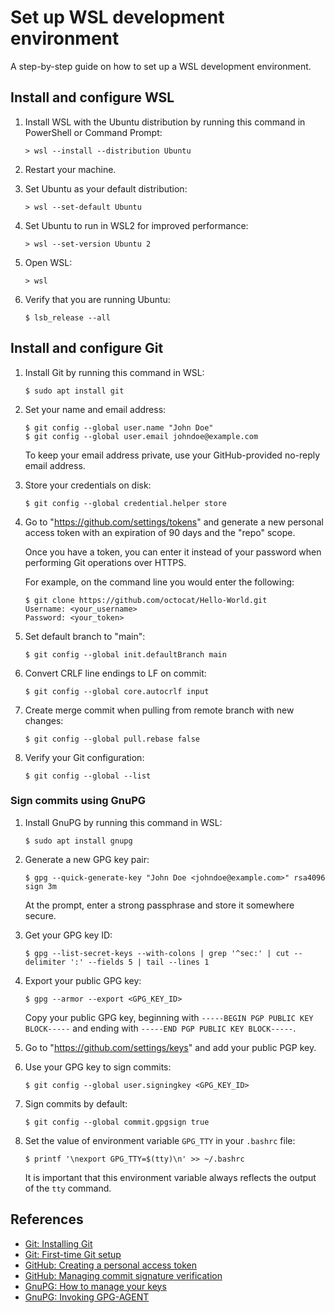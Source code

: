 # Set up WSL development environment

A step-by-step guide on how to set up a WSL development environment.

## Install and configure WSL

1. Install WSL with the Ubuntu distribution by running this command in PowerShell or Command Prompt:

    ```
    > wsl --install --distribution Ubuntu
    ```

1. Restart your machine.

1. Set Ubuntu as your default distribution:

   ```
   > wsl --set-default Ubuntu
   ```

1. Set Ubuntu to run in WSL2 for improved performance:

   ```
   > wsl --set-version Ubuntu 2
   ```

1. Open WSL:

    ```
    > wsl
    ```

1. Verify that you are running Ubuntu:

   ```
   $ lsb_release --all
   ```

## Install and configure Git

1. Install Git by running this command in WSL:

    ```
    $ sudo apt install git
    ```

1. Set your name and email address:

    ```
    $ git config --global user.name "John Doe"
    $ git config --global user.email johndoe@example.com
    ```

    To keep your email address private, use your GitHub-provided no-reply email address.

1. Store your credentials on disk:

    ```
    $ git config --global credential.helper store
    ```

1. Go to "https://github.com/settings/tokens" and generate a new personal access token with an expiration of 90 days and the "repo" scope.

    Once you have a token, you can enter it instead of your password when performing Git operations over HTTPS.

    For example, on the command line you would enter the following:

    ```
    $ git clone https://github.com/octocat/Hello-World.git
    Username: <your_username>
    Password: <your_token>
    ```

1. Set default branch to "main":

    ```
    $ git config --global init.defaultBranch main
    ```

1. Convert CRLF line endings to LF on commit:

   ```
   $ git config --global core.autocrlf input
   ```

1. Create merge commit when pulling from remote branch with new changes:

   ```
   $ git config --global pull.rebase false
   ```

1. Verify your Git configuration:

   ```
   $ git config --global --list
   ```

### Sign commits using GnuPG

1. Install GnuPG by running this command in WSL:

    ```
    $ sudo apt install gnupg
    ```

1. Generate a new GPG key pair:

    ```
    $ gpg --quick-generate-key "John Doe <johndoe@example.com>" rsa4096 sign 3m
    ```

    At the prompt, enter a strong passphrase and store it somewhere secure.

1. Get your GPG key ID:

    ```
    $ gpg --list-secret-keys --with-colons | grep '^sec:' | cut --delimiter ':' --fields 5 | tail --lines 1
    ```

1. Export your public GPG key:

    ```
    $ gpg --armor --export <GPG_KEY_ID>
    ```

    Copy your public GPG key, beginning with `-----BEGIN PGP PUBLIC KEY BLOCK-----` and ending with `-----END PGP PUBLIC KEY BLOCK-----`.

1. Go to "https://github.com/settings/keys" and add your public PGP key.

1. Use your GPG key to sign commits:

    ```
    $ git config --global user.signingkey <GPG_KEY_ID>
    ```

1. Sign commits by default:

    ```
    $ git config --global commit.gpgsign true
    ```

1. Set the value of environment variable `GPG_TTY` in your `.bashrc` file:

    ```
    $ printf '\nexport GPG_TTY=$(tty)\n' >> ~/.bashrc
    ```

    It is important that this environment variable always reflects the output of the `tty` command.

## References

- [Git: Installing Git](https://git-scm.com/book/en/v2/Getting-Started-Installing-Git)
- [Git: First-time Git setup](https://git-scm.com/book/en/v2/Getting-Started-First-Time-Git-Setup)
- [GitHub: Creating a personal access token](https://docs.github.com/en/authentication/keeping-your-account-and-data-secure/creating-a-personal-access-token)
- [GitHub: Managing commit signature verification](https://docs.github.com/en/authentication/managing-commit-signature-verification)
- [GnuPG: How to manage your keys](https://www.gnupg.org/documentation/manuals/gnupg/OpenPGP-Key-Management.html)
- [GnuPG: Invoking GPG-AGENT](https://www.gnupg.org/documentation/manuals/gnupg/Invoking-GPG_002dAGENT.html)
